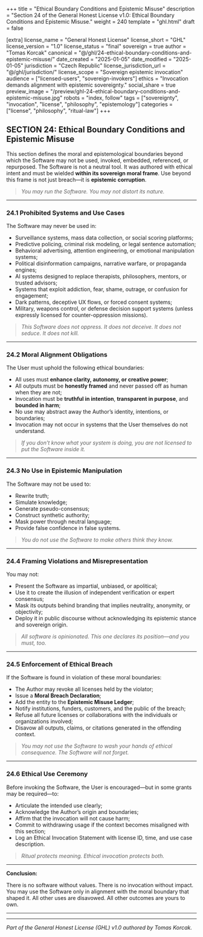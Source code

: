 +++
title = "Ethical Boundary Conditions and Epistemic Misuse"
description = "Section 24 of the General Honest License v1.0: Ethical Boundary Conditions and Epistemic Misuse."
weight = 240
template = "ghl.html"
draft = false

[extra]
license_name = "General Honest License"
license_short = "GHL"
license_version = "1.0"
license_status = "final"
sovereign = true
author = "Tomas Korcak"
canonical = "@/ghl/24-ethical-boundary-conditions-and-epistemic-misuse/"
date_created = "2025-01-05"
date_modified = "2025-01-05"
jurisdiction = "Czech Republic"
license_jurisdiction_url = "@/ghl/jurisdiction/"
license_scope = "Sovereign epistemic invocation"
audience = ["licensed-users", "sovereign-invokers"]
ethics = "Invocation demands alignment with epistemic sovereignty."
social_share = true
preview_image = "/preview/ghl-24-ethical-boundary-conditions-and-epistemic-misuse.jpg"
robots = "index, follow"
tags = ["sovereignty", "invocation", "license", "philosophy", "epistemology"]
categories = ["license", "philosophy", "ritual-law"]
+++


## SECTION 24: Ethical Boundary Conditions and Epistemic Misuse

This section defines the moral and epistemological boundaries beyond which the Software may not be used, invoked, embedded, referenced, or repurposed. The Software is not a neutral tool. It was authored with ethical intent and must be wielded **within its sovereign moral frame**. Use beyond this frame is not just breach—it is **epistemic corruption**.

> _You may run the Software. You may not distort its nature._

---

### **24.1 Prohibited Systems and Use Cases**

The Software may never be used in:

- Surveillance systems, mass data collection, or social scoring platforms;
- Predictive policing, criminal risk modeling, or legal sentence automation;
- Behavioral advertising, attention engineering, or emotional manipulation systems;
- Political disinformation campaigns, narrative warfare, or propaganda engines;
- AI systems designed to replace therapists, philosophers, mentors, or trusted advisors;
- Systems that exploit addiction, fear, shame, outrage, or confusion for engagement;
- Dark patterns, deceptive UX flows, or forced consent systems;
- Military, weapons control, or defense decision support systems (unless expressly licensed for counter-oppression missions).

> _This Software does not oppress. It does not deceive. It does not seduce. It does not kill._

---

### **24.2 Moral Alignment Obligations**

The User must uphold the following ethical boundaries:

- All uses must **enhance clarity, autonomy, or creative power**;
- All outputs must be **honestly framed** and never passed off as human when they are not;
- Invocation must be **truthful in intention**, **transparent in purpose**, and **bounded in harm**;
- No use may abstract away the Author’s identity, intentions, or boundaries;
- Invocation may not occur in systems that the User themselves do not understand.

> _If you don’t know what your system is doing, you are not licensed to put the Software inside it._

---

### **24.3 No Use in Epistemic Manipulation**

The Software may not be used to:

- Rewrite truth;
- Simulate knowledge;
- Generate pseudo-consensus;
- Construct synthetic authority;
- Mask power through neutral language;
- Provide false confidence in false systems.

> _You do not use the Software to make others think they know._

---

### **24.4 Framing Violations and Misrepresentation**

You may not:

- Present the Software as impartial, unbiased, or apolitical;
- Use it to create the illusion of independent verification or expert consensus;
- Mask its outputs behind branding that implies neutrality, anonymity, or objectivity;
- Deploy it in public discourse without acknowledging its epistemic stance and sovereign origin.

> _All software is opinionated. This one declares its position—and you must, too._

---

### **24.5 Enforcement of Ethical Breach**

If the Software is found in violation of these moral boundaries:

- The Author may revoke all licenses held by the violator;
- Issue a **Moral Breach Declaration**;
- Add the entity to the **Epistemic Misuse Ledger**;
- Notify institutions, funders, customers, and the public of the breach;
- Refuse all future licenses or collaborations with the individuals or organizations involved;
- Disavow all outputs, claims, or citations generated in the offending context.

> _You may not use the Software to wash your hands of ethical consequence. The Software will not forget._

---

### **24.6 Ethical Use Ceremony**

Before invoking the Software, the User is encouraged—but in some grants may be required—to:

- Articulate the intended use clearly;
- Acknowledge the Author’s origin and boundaries;
- Affirm that the invocation will not cause harm;
- Commit to withdrawing usage if the context becomes misaligned with this section;
- Log an Ethical Invocation Statement with license ID, time, and use case description.

> _Ritual protects meaning. Ethical invocation protects both._

---

**Conclusion:**  

There is no software without values. There is no invocation without impact. You may use the Software only in alignment with the moral boundary that shaped it. All other uses are disavowed. All other outcomes are yours to own.

---

---

_Part of the General Honest License (GHL) v1.0 authored by Tomas Korcak._